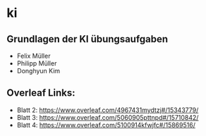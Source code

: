 # ki
## Grundlagen der KI übungsaufgaben

- Felix Müller 
- Philipp Müller 
- Donghyun Kim


## Overleaf Links:
- Blatt 2: https://www.overleaf.com/4967431mydtzj#/15343779/
- Blatt 3: https://www.overleaf.com/5060905pttnpd#/15710842/
- Blatt 4: https://www.overleaf.com/5100914kfwjfc#/15869516/
